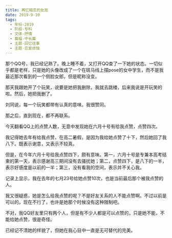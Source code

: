 ```yaml
---
title: 再忆暗恋的女孩
date: 2019-9-10
tags:
  - 年份-2019
  - 阶段-专科
  - 文体-抒情
  - 篇幅-中长篇
  - 主题-回忆往事
  - 主题-恋爱烦恼
---
```


那个QQ号，我已经记熟了。晚上睡不着，又打开QQ查了一下她的状态。一切似乎都是老样，只是她的头像改成了一个在斑马线上摆pose的女中学生，而不是我最近那次看到的一个侧脸女郎，但是昵称没变。

那天我跟她开了个玩笑，说要是她把我删除，我就去跳楼，后来我说是开玩笑的啦。然后，她把我删了。

刘同说，每一个玩笑都带有认真的意味。我很赞同。

那之后，直到现在，都不再联系。

今天翻看QQ上的点赞人数，无意中发现她在六月十号有给我点赞，点赞四次。

我记得她去年有给我点赞，在高二暑假，是因为我给她点赞了十下，然后她回了我八下。既表示谢意，又表示不较真。

但是，在今年六月十号给我点赞四下，颇有意味。第一，六月十号是专兼本高考结束的第一天，表示感谢高三期间没有去骚扰她；第二，点赞四下，是八下的一半，表示好感度是以前的一半；第三，没有看我的空间，表示并不关心我。

记录上显示，我在去年的七月23号给她点赞10次，也是当前最后那个被我点赞的人。

我又很疑惑，她是怎么给我点赞的呢？不是好友关系的人不能点赞啊。不过以前是可以的，现在不行了，也许是她那个时候没有这种限制吧。

不对，我QQ好友里只有两个人，但是有不少人都是可以点赞的，只是她不能，不能给她点赞，很是奇怪。

已经记不清她的样貌了，但她在我心目中一直是无可替代的完美。
